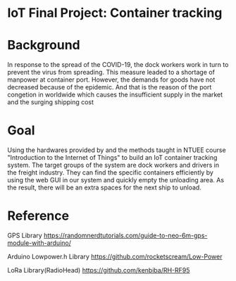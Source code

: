 # IoT Final Project: Container tracking

# Background
In response to the spread of the COVID-19, the dock workers work in turn to prevent the virus from spreading. This measure leaded to a shortage of manpower at container port. However, the demands for goods have not decreased because of the epidemic. And that is the reason of the port congetion in worldwide which causes the insufficient supply in the market and the surging shipping cost

# Goal
Using the hardwares provided by and the methods taught in NTUEE course "Introduction to the Internet of Things" to build an IoT container tracking system.
The target groups of the system are dock workers and drivers in the freight industry. They can find the specific containers efficiently by using the web GUI in our system and quickly empty the unloading area. As the result, there will be an extra spaces for the next ship to unload. 

# Reference
GPS Library
https://randomnerdtutorials.com/guide-to-neo-6m-gps-module-with-arduino/

Arduino Lowpower.h Library
https://github.com/rocketscream/Low-Power

LoRa Library(RadioHead)
https://github.com/kenbiba/RH-RF95
